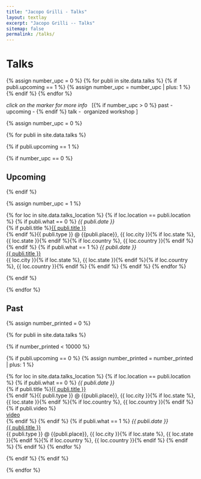 ```yaml
---
title: "Jacopo Grilli - Talks"
layout: textlay
excerpt: "Jacopo Grilli -- Talks"
sitemap: false
permalink: /talks/
---
```


# Talks

<head>
<style>
    .redText
    {
        color:#ffb778;
    }
    .greenText
    {
        color:#c78aff;
    }
    .futurepText
    {
        color:#ff0808;
    }
    .pastpText
    {
        color:#228B22;
    }
</style>
</head>

<!--count the number of upcoming talks-->
{% assign number_upc = 0 %}
{% for publi in site.data.talks %}
{% if publi.upcoming == 1 %}
  {% assign number_upc = number_upc | plus: 1 %}
{% endif %}
{% endfor %}


<div class="map" markdown="0">
<div id="talkMaps" class="templatemo-map"></div>
</div>


<em>click on the marker for more info </em>&nbsp;
[{% if number_upc > 0 %}<span class="pastpText"><em><i class="fa fa-map-marker" aria-hidden="true"></i></em></span>  past&nbsp;-&nbsp; <span class="futurepText"><em><i class="fa fa-map-marker" aria-hidden="true"></i></em></span> upcoming&nbsp;-&nbsp;{% endif %}<span class="redText"><em><i class="fa fa-comment" aria-hidden="true"></i></em></span> talk&nbsp;-&nbsp; <span class="greenText"><em><i class="fa fa-comments" aria-hidden="true"></i></em></span> organized workshop
]


{% assign number_upc = 0 %}

{% for publi in site.data.talks %}

{% if publi.upcoming == 1 %}

  {% if number_upc == 0 %}<h2 id="upcoming">Upcoming</h2>{% endif %}

  {% assign number_upc = 1 %}

  {% for loc in site.data.talks_location %}
  {% if loc.location == publi.location %}
  {% if publi.what == 0 %}
  <em><i class="fa fa-comment" aria-hidden="true"  style="color:#ffb778" ></i> {{ publi.date }}</em><br>{% if publi.title %}<a style="display:inline;"  target="_blank" href="{{ publi.url }}" >{{ publi.title }}</a><br>{% endif %}{{ publi.type }} @ {{publi.place}}, {{ loc.city }}{% if loc.state %}, {{ loc.state }}{% endif %}{% if loc.country %}, {{ loc.country }}{% endif %}
  {% endif %}
  {% if publi.what == 1 %}
  <em><i class="fa fa-comments" aria-hidden="true"   style="color:#c78aff"></i> {{ publi.date }}</em><br>
  <a style="display:inline;"  target="_blank" href="{{ publi.url }}" >{{ publi.title }}</a><br>
{{ loc.city }}{% if loc.state %}, {{ loc.state }}{% endif %}{% if loc.country %}, {{ loc.country }}{% endif %}
  {% endif %}
  {% endif %}
  {% endfor %}
  

{% endif %}

{% endfor %}


## Past

{% assign number_printed = 0 %}

{% for publi in site.data.talks %}

{% if number_printed < 10000 %}

{% if publi.upcoming == 0 %}
  {% assign number_printed = number_printed | plus: 1 %}

  {% for loc in site.data.talks_location %}
  {% if loc.location == publi.location %}
  {% if publi.what == 0 %}
  <em><i class="fa fa-comment" aria-hidden="true"  style="color:#ffb778" ></i> {{ publi.date }}</em><br>{% if publi.title %}<a style="display:inline;"  target="_blank" href="{{ publi.url }}" >{{ publi.title }}</a><br>{% endif %}{{ publi.type }} @ {{publi.place}}, {{ loc.city }}{% if loc.state %}, {{ loc.state }}{% endif %}{% if loc.country %}, {{ loc.country }}{% endif %}{% if publi.video %}<br><a style="display:inline;"  target="_blank" href="{{ publi.video }}" ><i class="fa fa-play" aria-hidden="true"  ></i> video</a><br>{% endif %}
  {% endif %}
  {% if publi.what == 1 %}
  <em><i class="fa fa-comments" aria-hidden="true"   style="color:#c78aff"></i> {{ publi.date }}</em><br>
  <a style="display:inline;"  target="_blank" href="{{ publi.url }}" >{{ publi.title }}</a><br>
  {{ publi.type }} @ {{publi.place}}, {{ loc.city }}{% if loc.state %}, {{ loc.state }}{% endif %}{% if loc.country %}, {{ loc.country }}{% endif %}
  {% endif %}
  {% endif %}
  {% endfor %}

{% endif %}
{% endif %}


{% endfor %}




